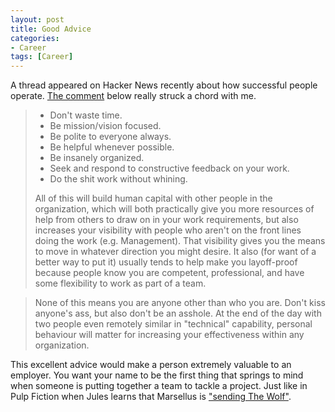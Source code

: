 ```yaml
---
layout: post
title: Good Advice
categories:
- Career
tags: [Career]
---
```


A thread appeared on Hacker News recently about how successful people operate.  [The comment](https://news.ycombinator.com/item?id=8917667) below really struck a chord with me.

> * Don't waste time. 
> * Be mission/vision focused. 
> * Be polite to everyone always. 
> * Be helpful whenever possible. 
> * Be insanely organized. 
> * Seek and respond to constructive feedback on your work. 
> * Do the shit work without whining. 
> 
> All of this will build human capital with other people in the organization, which will both practically give you more resources of 
> help from others to draw on in your work requirements, but also increases your visibility with people who aren't on the front lines 
> doing the work (e.g. Management). That visibility gives you the means to move in whatever direction you might desire. It also (for 
> want of a better way to put it) usually tends to help make you layoff-proof because people know you are competent, professional, 
> and have some flexibility to work as part of a team.

> None of this means you are anyone other than who you are. Don't kiss anyone's ass, but also don't be an asshole. At the end of the 
> day with two people even remotely similar in "technical" capability, personal behaviour will matter for increasing your effectiveness within any organization.

This excellent advice would make a person extremely valuable to an employer.  You want your name to be the first thing that springs to mind when someone is putting together a team to tackle a project. Just like in Pulp Fiction when Jules learns that Marsellus is ["sending The Wolf"](https://www.youtube.com/watch?v=OzNvicZWZ_A).
